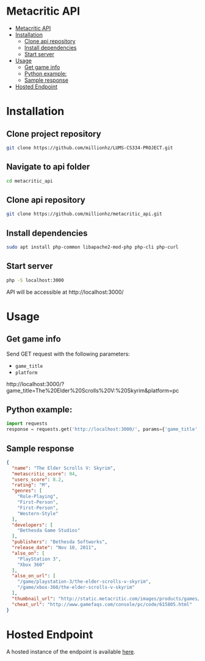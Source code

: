 # Metacritic API

- [Metacritic API](#metacritic-api)
- [Installation](#installation)
  - [Clone api repository](#clone-api-repository)
  - [Install dependencies](#install-dependencies)
  - [Start server](#start-server)
- [Usage](#usage)
  - [Get game info](#get-game-info)
  - [Python example:](#python-example)
  - [Sample response](#sample-response)
- [Hosted Endpoint](#hosted-endpoint)

# Installation

## Clone project repository

```bash
git clone https://github.com/millionhz/LUMS-CS334-PROJECT.git
```

## Navigate to api folder

```bash
cd metacritic_api
```

## Clone api repository

```bash
git clone https://github.com/millionhz/metacritic_api.git
```

## Install dependencies

```bash
sudo apt install php-common libapache2-mod-php php-cli php-curl
```

## Start server

```bash
php -S localhost:3000
```

API will be accessible at http://localhost:3000/

# Usage

## Get game info

Send GET request with the following parameters:
- `game_title`
- `platform`

http://localhost:3000/?game_title=The%20Elder%20Scrolls%20V:%20Skyrim&platform=pc

## Python example:

```python
import requests
response = requests.get('http://localhost:3000/', params={'game_title': 'The Elder Scrolls V: Skyrim', 'platform': 'pc'})
```

## Sample response

```json
{
  "name": "The Elder Scrolls V: Skyrim",
  "metascritic_score": 94,
  "users_score": 8.2,
  "rating": "M",
  "genres": [
    "Role-Playing",
    "First-Person",
    "First-Person",
    "Western-Style"
  ],
  "developers": [
    "Bethesda Game Studios"
  ],
  "publishers": "Bethesda Softworks",
  "release_date": "Nov 10, 2011",
  "also_on": [
    "PlayStation 3",
    "Xbox 360"
  ],
  "also_on_url": [
    "/game/playstation-3/the-elder-scrolls-v-skyrim",
    "/game/xbox-360/the-elder-scrolls-v-skyrim"
  ],
  "thumbnail_url": "http://static.metacritic.com/images/products/games/7/5988ee04196a686e107b46174f94a3ae-98.jpg",
  "cheat_url": "http://www.gamefaqs.com/console/pc/code/615805.html"
}
```

# Hosted Endpoint

A hosted instance of the endpoint is available [here](https://metacritic-api.azurewebsites.net/).